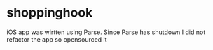 # shoppinghook

iOS app was wirtten using Parse. Since Parse has shutdown I did not refactor the app so opensourced it